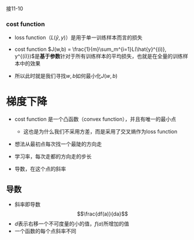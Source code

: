 接11-10

### cost function

+ loss function（$L(\hat{y}, y)$）是用于单一训练样本而言的损失
+ cost function $J(w,b) = \frac{1}{m}\sum_m^{i=1}L(\hat{y}^{(i)}, y^{(i)})$是**基于参数**针对于所有训练样本的平均损失，也就是在全量的训练样本中的效果

+ 所以此时就是我们寻找$w,b$如何最小化$J(w,b)$


# 梯度下降

+ cost function 是一个凸函数（convex function），并且有唯一的最小点
  + 这也是为什么我们不采用方差，而是采用了交叉熵作为loss function

+ 想法从最初点每次找一个最陡的方向走

+ 学习率，每次走都的方向走的步长
+ 导数，在这个点的斜率

## 导数

+ 斜率即导数
$$\frac{df(a)}{da}$$
+ $d$表示右移一个不可度量的小的值，$f(a)$所增加的值
+ 一个函数的每个点斜率不同